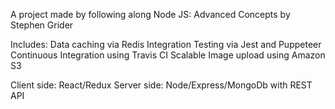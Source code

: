 A project made by following along Node JS: Advanced Concepts by Stephen Grider

Includes:
Data caching via Redis
Integration Testing via Jest and Puppeteer
Continuous Integration using Travis CI
Scalable Image upload using Amazon S3

Client side: React/Redux
Server side: Node/Express/MongoDb with REST API